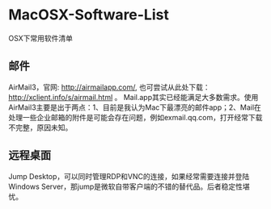 # MacOSX-Software-List
OSX下常用软件清单

## 邮件
AirMail3，官网: http://airmailapp.com/, 也可尝试从此处下载：http://xclient.info/s/airmail.html 。
Mail.app其实已经能满足大多数需求。使用AirMail3主要是出于两点：1、目前是我认为Mac下最漂亮的邮件app；2、Mail在处理一些企业邮箱的附件是可能会存在问题，例如exmail.qq.com，打开经常下载不完整，原因未知。

## 远程桌面
Jump Desktop，可以同时管理RDP和VNC的连接，如果经常需要连接并登陆Windows Server，那jump是微软自带客户端的不错的替代品。后者稳定性堪忧。


